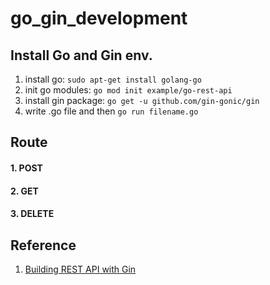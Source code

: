 # go_gin_development

## Install Go and Gin env.
1. install go: `sudo apt-get install golang-go`
2. init go modules: `go mod init example/go-rest-api`
3. install gin package: `go get -u github.com/gin-gonic/gin`
4. write .go file and then `go run filename.go`

## Route

#### 1. POST

#### 2. GET

#### 3. DELETE


## Reference
1. [Building REST API with Gin](https://medium.com/@wattanai.tha/go-tutorial-series-ep-1-building-rest-api-with-gin-7c17c7ab1d5b)
